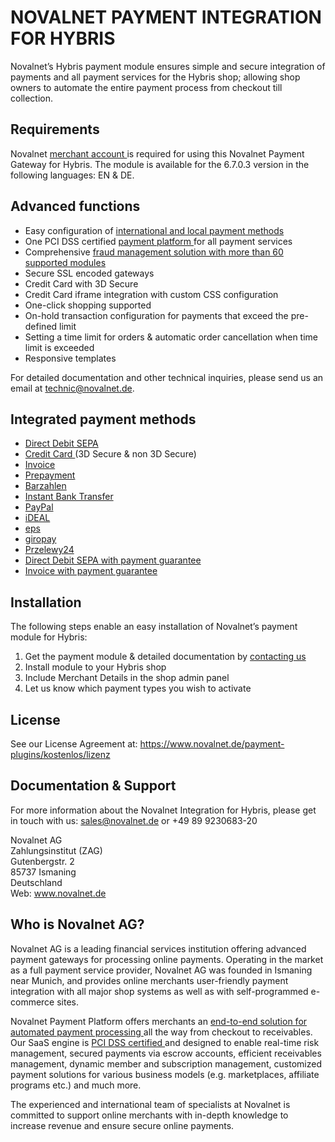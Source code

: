 # NOVALNET PAYMENT INTEGRATION FOR HYBRIS
Novalnet’s Hybris payment module ensures simple and secure integration of payments and all payment services for the Hybris shop; allowing shop owners to automate the entire payment process from checkout till collection. 
## Requirements 
Novalnet <a href="https://www.novalnet.de/"> merchant account </a> is required for using this Novalnet Payment Gateway for Hybris. The module is available for the 6.7.0.3 version in the following languages: EN & DE.
## Advanced functions 
-	Easy configuration of <a href="https://www.novalnet.de/zahlungsabwicklung"> international and local payment methods </a>
-	One PCI DSS certified <a href="https://www.novalnet.de/plattform"> payment platform </a> for all payment services
-	Comprehensive <a href="https://www.novalnet.de/risikomanagement"> fraud management solution with more than 60 supported modules </a>
-	Secure SSL encoded gateways
-	Credit Card with 3D Secure
-	Credit Card iframe integration with custom CSS configuration
-	One-click shopping supported
-	On-hold transaction configuration for payments that exceed the pre-defined limit
-	Setting a time limit for orders & automatic order cancellation when time limit is exceeded
-	Responsive templates

For detailed documentation and other technical inquiries, please send us an email at technic@novalnet.de.
## Integrated payment methods
-	<a href="https://www.novalnet.de/sepa-lastschrift"> Direct Debit SEPA </a>
-	<a href="https://www.novalnet.de/zahlungsart-kreditkarte"> Credit Card </a> (3D Secure & non 3D Secure) 
-	<a href="https://www.novalnet.de/kauf-auf-rechnung-online-payment"> Invoice </a> 
-	<a href="https://www.novalnet.de/vorkasse-internet-payment"> Prepayment </a>
-	<a href="https://www.novalnet.de/barzahlen"> Barzahlen </a>
-	<a href="https://www.novalnet.de/online-ueberweisung-sofortueberweisung">Instant Bank Transfer </a>
-	<a href="https://www.novalnet.de/mit-paypal-weltweit-sicher-verkaufen"> PayPal </a>
-	<a href="https://www.novalnet.de/ideal-online-ueberweisung"> iDEAL </a>
-	<a href="https://www.novalnet.de/eps-online-ueberweisung"> eps </a>
-	<a href="https://www.novalnet.de/giropay"> giropay </a>
-	<a href="https://www.novalnet.de/przelewy24"> Przelewy24 </a>
-	<a href="https://www.novalnet.de/lastschrift-mit-zahlungsgarantie"> Direct Debit SEPA with payment guarantee </a>
-	<a href="https://www.novalnet.de/kauf-auf-rechnung-100-prozent-zahlungsgarantie"> Invoice with payment guarantee </a>
## Installation
The following steps enable an easy installation of Novalnet’s payment module for Hybris: 
1. Get the payment module & detailed documentation by <a href="https://www.novalnet.de/kontakt/sales"> contacting us </a>
2. Install module to your Hybris shop 
3. Include Merchant Details in the shop admin panel 
4. Let us know which payment types you wish to activate
## License  
See our License Agreement at: https://www.novalnet.de/payment-plugins/kostenlos/lizenz 
## Documentation & Support
For more information about the Novalnet Integration for Hybris, please get in touch with us: sales@novalnet.de or +49 89 9230683-20<br>

Novalnet AG<br>
Zahlungsinstitut (ZAG)<br>
Gutenbergstr. 2<br>
85737 Ismaning<br>
Deutschland<br>
Web: www.novalnet.de 
## Who is Novalnet AG?
<p>Novalnet AG is a leading financial services institution offering advanced payment gateways for processing online payments. Operating in the market as a full payment service provider, Novalnet AG was founded in Ismaning near Munich, and provides online merchants user-friendly payment integration with all major shop systems as well as with self-programmed e-commerce sites.</p> 
<p>Novalnet Payment Platform offers merchants an <a href="https://www.novalnet.de/produkte"> end-to-end solution for automated payment processing </a> all the way from checkout to receivables. Our SaaS engine is <a href="https://www.novalnet.de/pci-dss-zertifizierung"> PCI DSS certified </a> and designed to enable real-time risk management, secured payments via escrow accounts, efficient receivables management, dynamic member and subscription management, customized payment solutions for various business models (e.g. marketplaces, affiliate programs etc.) and much more.</p>
<p>The experienced and international team of specialists at Novalnet is committed to support online merchants with in-depth knowledge to increase revenue and ensure secure online payments.</p>
